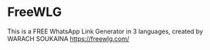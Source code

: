 # FreeWLG
This is a FREE WhatsApp Link Generator in 3 languages, created by WARACH SOUKAINA
https://freewlg.com/ 
